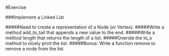 #Exercise

###Implement a Linked List

#####Need to create a representation of a Node (or Vertex).
#####Write a method add_to_tail that appends a new value to the end.
#####Write a method length that returns the length of a list.
#####Overide the to_s method to nicely print the list.
#####Bonus: Write a function remove to remove a node from the list.